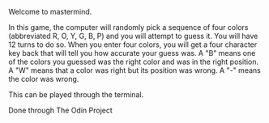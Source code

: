 Welcome to mastermind.

In this game, the computer will randomly pick a sequence of four colors 
(abbreviated R, O, Y, G, B, P) and you will attempt to guess it. You will
have 12 turns to do so. When you enter four colors, you will get a four 
character key back that will tell you how accurate your guess was. A "B" 
means one of the colors you guessed was the right color and was in the 
right position. A "W" means that a color was right but its position was 
wrong. A "-" means the color was wrong.

This can be played through the terminal.

Done through The Odin Project